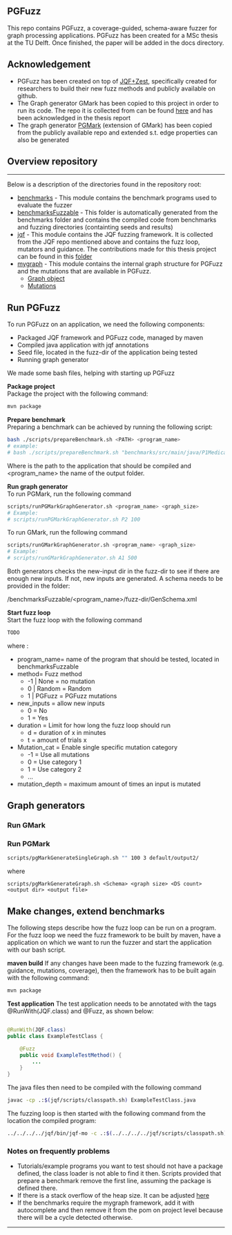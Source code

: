 PGFuzz
--- 

This repo contains PGFuzz, a coverage-guided, schema-aware fuzzer for graph processing applications. 
PGFuzz has been created for a MSc thesis at the TU Delft. Once finished, the paper will be
added in the docs directory.

## Acknowledgement

- PGFuzz has been created on top of  [JQF+Zest](https://github.com/rohanpadhye/JQF), specifically
  created for researchers to build their new fuzz methods and publicly available on github.
- The Graph generator GMark has been copied to this project in order to run its code. The repo
  it is collected from can be found [here](https://github.com/gbagan/gmark) and has been
  acknowledged in the thesis report
- The graph generator [PGMark](https://github.com/ThomHurks/pgMark) (extension of GMark) has been
  copied from the publicly available
  repo and extended s.t. edge properties can also be generated

## Overview repository

---
Below is a description of the directories found in the repository root:

- [benchmarks](benchmarks) - This module contains the benchmark programs used to evaluate the fuzzer
- [benchmarksFuzzable](benchmarksFuzzable) - This folder is automatically generated from the benchmarks folder and
  contains the compiled code from benchmarks and fuzzing directories (containting seeds and results)
- [jqf](jqf) - This module contains the JQF fuzzing framework. It is collected from the JQF repo 
  mentioned
  above and contains the fuzz loop, mutators and guidance. The contributions made for this thesis
  project can be found in this [folder](jqf/fuzz/src/main/java/edu/berkeley/cs/jqf/fuzz/mo)
- [mygraph](mygraph) - This module contains the internal graph structure for PGFuzz and the 
  mutations that are available in PGFuzz. 
  - [Graph object](mygraph/src/main/java/tudcomponents)
  - [Mutations](mygraph/src/main/java/tudgraphs)

## Run PGFuzz 
To run PGFuzz on an application, we need the following components:
- Packaged JQF framework and PGFuzz code, managed by maven
- Compiled java application with jqf annotations 
- Seed file, located in the fuzz-dir of the application being tested
- Running graph generator

We made some bash files, helping with starting up PGFuzz


**Package project** \
Package the project with the following command:
```bash 
mvn package
```

**Prepare benchmark** \
Preparing a benchmark can be achieved by running the following script:

```bash 
bash ./scripts/prepareBenchmark.sh <PATH> <program_name>
# example:
# bash ./scripts/prepareBenchmark.sh "benchmarks/src/main/java/P1Medical/" "P1"
```
Where <PATH> is the path to the application that should be compiled and <program_name> the name 
of the output folder.

**Run graph generator** \
To run PGMark, run the following command

```bash 
scripts/runPGMarkGraphGenerator.sh <program_name> <graph_size>
# Example:
# scripts/runPGMarkGraphGenerator.sh P2 100
```
To run GMark, run the following command

```bash 
scripts/runGMarkGraphGenerator.sh <program_name> <graph_size>
# Example:
# scripts/runGMarkGraphGenerator.sh A1 500
```
Both generators checks the new-input dir in the fuzz-dir to see if there are enough new inputs. If 
not, new inputs are generated.
A schema needs to be provided in the folder: 

/benchmarksFuzzable/<program_name>/fuzz-dir/GenSchema.xml

**Start fuzz loop** \
Start the fuzz loop with the following command

```bash 
TODO
```
where :
- program_name= name of the program that should be tested, located in benchmarksFuzzable
- method= Fuzz method
  - -1 | None = no mutation
  - 0 | Random = Random
  - 1 | PGFuzz = PGFuzz mutations
- new_inputs = allow new inputs
  - 0 = No
  - 1 = Yes
- duration = Limit for how long the fuzz loop should run
  - d<x> = duration of x in minutes
  - t<x> = amount of trials x
- Mutation_cat = Enable single specific mutation category
  - -1 = Use all mutations
  - 0 = Use category 1
  - 1 = Use category 2
  - ...
- mutation_depth = maximum amount of times an input is mutated


## Graph generators
### Run GMark
### Run PGMark 
```bash
scripts/pgMarkGenerateSingleGraph.sh "" 100 3 default/output2/
```

where

``` 
scripts/pgMarkGenerateGraph.sh <Schema> <graph size> <DS count> <output dir> <output file>
```

## Make changes, extend benchmarks

The following steps describe how the fuzz loop can be run on a program. For the fuzz loop we need
the fuzz framework to be built by maven, have a application on which we want to run the fuzzer and
start the application with our bash script.

**maven build**
If any changes have been made to the fuzzing framework (e.g. guidance, mutations, coverage), then
the framework has to be built again with the following command:

``` bash
mvn package
```

**Test application**
The test application needs to be annotated with the tags @RunWith(JQF.class) and @Fuzz, as shown
below:

```java

@RunWith(JQF.class)
public class ExampleTestClass {

    @Fuzz
    public void ExampleTestMethod() {
        ...
    }
}
```

The java files then need to be compiled with the following command

```bash
javac -cp .:$(jqf/scripts/classpath.sh) ExampleTestClass.java
```

The fuzzing loop is then started with the following command from the location the compiled program:

```bash
../../../../jqf/bin/jqf-mo -c .:$(../../../../jqf/scripts/classpath.sh) ExampleTestClass ExampleTestMethod
```


### Notes on frequently problems

- Tutorials/example programs you want to test should not have a package defined, the class loader is
  not able to find it then. Scripts provided that prepare a benchmark remove the first line, 
  assuming the package is defined there.
- If there is a stack overflow of the heap size. It can be adjusted 
  [here](jqf/scripts/jqf-driver.sh)
- If the benchmarks require the mygraph framework, add it with autocomplete and then remove it from
  the pom on project level because there will be a cycle detected otherwise.

---
 

